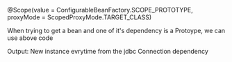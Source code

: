 

@Scope(value = ConfigurableBeanFactory.SCOPE_PROTOTYPE,
		proxyMode = ScopedProxyMode.TARGET_CLASS)
		
When trying to get a bean and one of it's dependency is a Protoype, we can use above code	

Output: New instance evrytime from the jdbc Connection dependency	